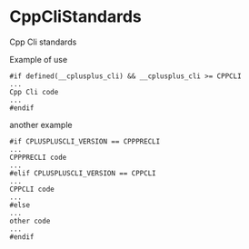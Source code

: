# CppCliStandards
Cpp Cli standards

Example of use

```
#if defined(__cplusplus_cli) && __cplusplus_cli >= CPPCLI
...
Cpp Cli code
...
#endif
```

another example

```
#if CPLUSPLUSCLI_VERSION == CPPPRECLI
...
CPPPRECLI code
...
#elif CPLUSPLUSCLI_VERSION == CPPCLI
...
CPPCLI code
...
#else
...
other code
...
#endif
```
